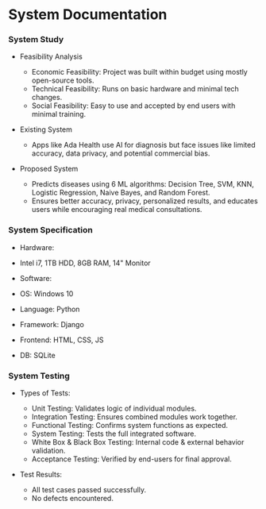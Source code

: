 # System Documentation

### System Study
- Feasibility Analysis
  - Economic Feasibility: Project was built within budget using mostly open-source tools.
  - Technical Feasibility: Runs on basic hardware and minimal tech changes.
  - Social Feasibility: Easy to use and accepted by end users with minimal training.

- Existing System
  - Apps like Ada Health use AI for diagnosis but face issues like limited accuracy, data privacy, and potential commercial bias.

- Proposed System
  - Predicts diseases using 6 ML algorithms: Decision Tree, SVM, KNN, Logistic Regression, Naive Bayes, and Random Forest.
  - Ensures better accuracy, privacy, personalized results, and educates users while encouraging real medical consultations.


### System Specification
- Hardware:
 - Intel i7, 1TB HDD, 8GB RAM, 14" Monitor

- Software:
 - OS: Windows 10
 - Language: Python
 - Framework: Django
 - Frontend: HTML, CSS, JS
 - DB: SQLite

### System Testing
- Types of Tests:
  - Unit Testing: Validates logic of individual modules.
  - Integration Testing: Ensures combined modules work together.
  - Functional Testing: Confirms system functions as expected.
  - System Testing: Tests the full integrated software.
  - White Box & Black Box Testing: Internal code & external behavior validation.
  - Acceptance Testing: Verified by end-users for final approval.

- Test Results:
  - All test cases passed successfully.
  - No defects encountered.
